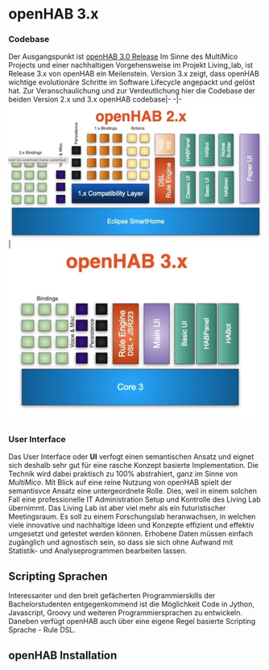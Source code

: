 # openHAB 3.x 
### Codebase

Der Ausgangspunkt ist [openHAB 3.0 Release](https://www.openhab.org/blog/2020-12-21-openhab-3-0-release.html)
Im Sinne des MultiMico Projects und einer nachhaltigen Vorgehensweise im Projekt Living_lab, ist Release 3.x von openHAB ein Meilenstein.
Version 3.x zeigt, dass openHAB wichtige evolutionäre Schritte im Software Lifecycle angepackt und gelöst hat. Zur Veranschaulichung und zur Verdeutlichung hier die Codebase der beiden Version 2.x und 3.x
openHAB codebase|-
-|-
![IoT_inventory](/assets/images/openHAB2x.jpg)| ![IoT_inventory](/assets/images/openHAB3x.jpg)

### User Interface
Das User Interface oder **UI** verfogt einen semantischen Ansatz und eignet sich deshalb sehr gut für eine rasche Konzept basierte Implementation. Die Technik wird dabei praktisch zu 100% abstrahiert, ganz im Sinne von *MultiMico*.
Mit Blick auf eine reine Nutzung von openHAB spielt der semantisvce Ansatz eine untergeordnete Rolle. Dies, weil in einem solchen Fall eine professionelle IT Administration Setup und Kontrolle des Living Lab übernimmt. Das Living Lab ist aber viel mehr als ein futuristischer Meetingsraum. Es soll zu einem Forschungslab heranwachsen, in welchen viele innovative und nachhaltige Ideen und Konzepte effizient und effektiv umgesetzt und getestet werden können. Erhobene Daten müssen einfach zugänglich und agnostisch sein, so dass sie sich ohne Aufwand mit Statistik- und Analyseprogrammen bearbeiten lassen. 

## Scripting Sprachen
Interessanter und den breit gefächerten Programmierskills der Bachelorstudenten entgegenkommend ist die Möglichkeit Code in Jython, Javascript, Groovy und weiteren Programmiersprachen zu entwickeln. Daneben verfügt openHAB auch über eine eigene Regel basierte Scripting Sprache - Rule DSL.

## openHAB Installation
